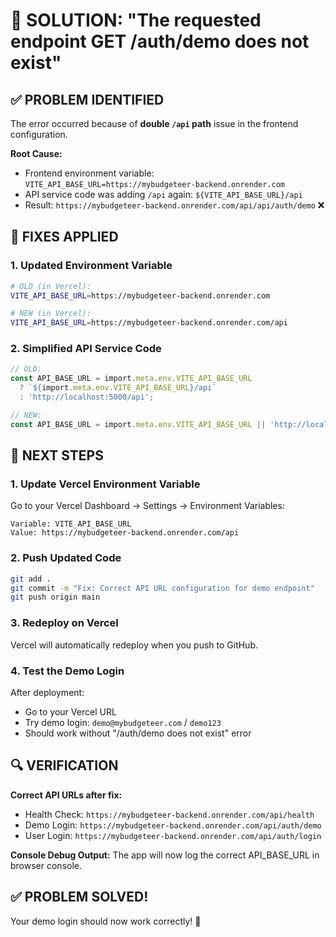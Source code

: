 # 🚨 SOLUTION: "The requested endpoint GET /auth/demo does not exist"

## ✅ PROBLEM IDENTIFIED

The error occurred because of **double `/api` path** issue in the frontend configuration.

**Root Cause:**
- Frontend environment variable: `VITE_API_BASE_URL=https://mybudgeteer-backend.onrender.com`
- API service code was adding `/api` again: `${VITE_API_BASE_URL}/api`
- Result: `https://mybudgeteer-backend.onrender.com/api/api/auth/demo` ❌

## 🔧 FIXES APPLIED

### 1. **Updated Environment Variable**
```bash
# OLD (in Vercel):
VITE_API_BASE_URL=https://mybudgeteer-backend.onrender.com

# NEW (in Vercel):
VITE_API_BASE_URL=https://mybudgeteer-backend.onrender.com/api
```

### 2. **Simplified API Service Code**
```typescript
// OLD:
const API_BASE_URL = import.meta.env.VITE_API_BASE_URL 
  ? `${import.meta.env.VITE_API_BASE_URL}/api`
  : 'http://localhost:5000/api';

// NEW:
const API_BASE_URL = import.meta.env.VITE_API_BASE_URL || 'http://localhost:5000/api';
```

## 🎯 NEXT STEPS

### 1. **Update Vercel Environment Variable**
Go to your Vercel Dashboard → Settings → Environment Variables:
```
Variable: VITE_API_BASE_URL
Value: https://mybudgeteer-backend.onrender.com/api
```

### 2. **Push Updated Code**
```bash
git add .
git commit -m "Fix: Correct API URL configuration for demo endpoint"
git push origin main
```

### 3. **Redeploy on Vercel**
Vercel will automatically redeploy when you push to GitHub.

### 4. **Test the Demo Login**
After deployment:
- Go to your Vercel URL
- Try demo login: `demo@mybudgeteer.com` / `demo123`
- Should work without "/auth/demo does not exist" error

## 🔍 VERIFICATION

**Correct API URLs after fix:**
- Health Check: `https://mybudgeteer-backend.onrender.com/api/health`
- Demo Login: `https://mybudgeteer-backend.onrender.com/api/auth/demo`
- User Login: `https://mybudgeteer-backend.onrender.com/api/auth/login`

**Console Debug Output:**
The app will now log the correct API_BASE_URL in browser console.

## ✅ PROBLEM SOLVED!

Your demo login should now work correctly! 🎉
